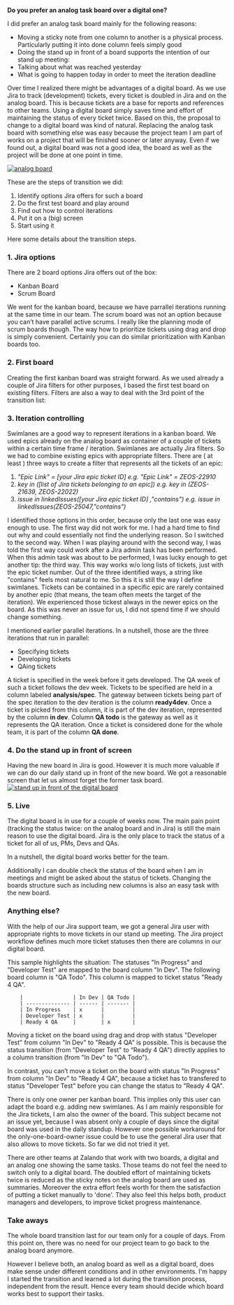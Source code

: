 <!--
.. title: Task Board Transition
.. slug: task-board-transition
.. date: 2013-12-12 10:01:46
.. tags: Analog,Backend,Board,Digital,Transition
.. author: Lothar Schulz
.. image: 20131025_094912_teaser.jpg
-->

**Do you prefer an analog task board over a digital one?**

I did prefer an analog task board mainly for the
following reasons:

  * Moving a sticky note from one column to another is a physical process. Particularly putting it into done column feels simply good
  * Doing the stand up in front of a board supports the intention of our stand up meeting:
  * Talking about what was reached yesterday
  * What is going to happen today in order to meet the iteration deadline

Over time I realized there might be advantages of a digital board. As we use
Jira to track (development) tickets, every ticket is doubled in Jira and on
the analog board. This is because tickets are a base for reports and
references to other teams. Using a digital board simply saves time and effort
of maintaining the status of every ticket twice. Based on this, the proposal
to change to a digital board was kind of natural. Replacing the analog task
board with something else was easy because the project team I am part of works
on a project that will be finished sooner or later anyway. Even if we found
out, a digital board was not a good idea, the board as well as the project
will be done at one point in time.

<!-- TEASER_END -->

[![analog board](/files/2013/12/20130917_122710.jpg)](/files/2013/12/20130917_122710.jpg)

These are the steps of transition we did:

  1. Identify options Jira offers for such a board
  2. Do the first test board and play around
  3. Find out how to control iterations
  4. Put it on a (big) screen
  5. Start using it

Here some details about the transition steps.

### 1. Jira options

There are 2 board options Jira offers out of the box:

  * Kanban Board
  * Scrum Board

We went for the kanban board, because we have parrallel iterations running at
the same time in our team. The scrum board was not an option because you can’t
have parallel active scrums. I really like the planning mode of scrum boards
though. The way how to prioritize tickets using drag and drop is simply
convenient. Certainly you can do similar prioritization with Kanban boards
too.

### 2. First board

Creating the first kanban board was straight forward. As we used already a
couple of Jira filters for other purposes, I based the first test board on
existing filters. Filters are also a way to deal with the 3rd point of the
transition list:

### 3. Iteration controlling

Swimlanes are a good way to represent iterations in a kanban board. We used
epics already on the analog board as container of a couple of tickets within a
certain time frame / iteration. Swimlanes are actually Jira filters. So we had
to combine existing epics with appropriate filters. There are ( at least )
three ways to create a filter that represents all the tickets of an epic:

  1. _"Epic Link" = [your Jira epic ticket ID] e.g. "Epic Link" = ZEOS-22910_
  2. _key in ([list of Jira tickets belonging to an epic]) e.g. key in (ZEOS-21639, ZEOS-22022)_
  3. _issue in linkedIssues([your Jira epic ticket ID] ,"contains") e.g. issue in linkedIssues(ZEOS-25047,"contains")_

I identified those options in this order, because only the last one was easy
enough to use. The first way did not work for me. I had a hard time to find
out why and could essentially not find the underlying reason. So I switched to
the second way. When I was playing around with the second way, I was told the
first way could work after a Jira admin task has been performed. When this
admin task was about to be performed, I was lucky enough to get another tip:
the third way. This way works w/o long lists of tickets, just with the epic
ticket number. Out of the three identified ways, a string like "contains"
feels most natural to me. So this it is still the way I define swimlanes.
Tickets can be contained in a specific epic are rarely contained by another
epic (that means, the team often meets the target of the iteration). We
experienced those tickest always in the newer epics on the board. As this was
never an issue for us, I did not spend time if we should change something.

I mentioned earlier parallel iterations. In a nutshell, those are the three
iterations that run in parallel:

  * Specifying tickets
  * Developing tickets
  * QAing tickets

A ticket is specified in the week before it gets developed. The QA week of
such a ticket follows the dev week. Tickets to be specified are held in a
column labeled **analysis/spec**. The gateway between tickets being part of
the spec iteration to the dev iteration is the column **ready4dev**. Once a
ticket is picked from this column, it is part of the dev iteration,
represented by the column **in dev**. Column **QA todo** is the gateway as
well as it represents the QA iteration. Once a ticket is considered done for
the whole team, it is part of the column **QA done**.

### 4. Do the stand up in front of screen

Having the new board in Jira is good. However it is much more valuable if we
can do our daily stand up in front of the new board. We got a reasonable
screen that let us almost forget the former task board. [![stand up in front
of the digital board](/files/2013/12/20131025_094912.jpg)](/files/2013/12/20131025_094912.jpg)

### 5. Live

The digital board is in use for a couple of weeks now. The main pain point (tracking 
the status twice: on the analog board and in Jira) is still the main
reason to use the digital board. Jira is the only place to track the status of
a ticket for all of us, PMs, Devs and QAs.

In a nutshell, the digital board works better for the team.

Additionally I can double check the status of the
board when I am in meetings and might be asked about the status of tickets.
Changing the boards structure such as including new columns is also an easy
task with the new board.

### Anything else?

With the help of our Jira support team, we got a general Jira user with
appropriate rights to move tickets in our stand up meeting. The Jira project
workflow defines much more ticket statuses then there are columns in our
digital board.

This sample highlights the situation: The statuses "In
Progress" and "Developer Test" are mapped to the board column "In Dev". The
following board column is "QA Todo". This column is mapped to ticket status
"Ready 4 QA".

        |                | In Dev | QA Todo |
        | -------------- | ------ | ------- |
        | In Progress    | x      |         |
        | Developer Test | x      |         |
        | Ready 4 QA     |        | x       |

Moving a ticket on the board using drag and drop with status "Developer Test"
from column "In Dev" to "Ready 4 QA" is possible. This is because the status
transition (from "Developer Test" to “Ready 4 QA") directly applies to a
column transition (from "In Dev" to "QA Todo").

In contrast, you can’t move a ticket on the board with status "In Progress" from column "In Dev" to "Ready
4 QA", because a ticket has to transfered to status "Developer Test" before
you can change the status to "Ready 4 QA".

There is only one owner per kanban
board. This implies only this user can adapt the board e.g. adding new
swimlanes. As I am mainly responsible for the Jira tickets, I am also the
owner of the board. This subject became not an issue yet, because I was absent
only a couple of days since the digital board was used in the daily standup.
However one possible workaround for the only-one-board-owner issue could be to
use the general Jira user that also allows to move tickets. So far we did not
tried it yet.

There are other teams at Zalando that work with two boards, a
digital and an analog one showing the same tasks. Those teams do not feel the
need to switch only to a digital board. The doubled effort of maintaining
tickets twice is reduced as the sticky notes on the analog board are used as
summaries. Moreover the extra effort feels worth for them the satisfaction of
putting a ticket manually to 'done'. They also feel this helps both, product
managers and developers, to improve ticket progress maintenance.

### Take aways

The whole board transition last for our team only for a couple of days. From
this point on, there was no need for our project team to go back to the analog
board anymore.

However I believe both, an analog board as well as a digital
board, does make sense under different conditions and in other environments.
I'm happy I started the transition and learned a lot during the transition
process, independent from the result. Hence every team should decide which
board works best to support their tasks.

